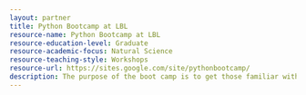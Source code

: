 ```yaml
---
layout: partner 
title: Python Bootcamp at LBL
resource-name: Python Bootcamp at LBL
resource-education-level: Graduate
resource-academic-focus: Natural Science
resource-teaching-style: Workshops
resource-url: https://sites.google.com/site/pythonbootcamp/
description: The purpose of the boot camp is to get those familiar with other computing languages (like C, Java, FORTRAN, and Lisp) ramped on the basics of the Python language. This is not a computer science class; understanding of basic CS concepts (like looping, recursion, pointers, etc.) are presupposed. The boot camp itself is a mixture of formal lectures, in-class demos, coding breakout sessions for participants, and homework projects. The Camp runs from 8:30am to 5pm each day and is open to anyone within the UC Berkeley and LBNL community.  A small fee to offset the costs will be collected at the time of official registration. There will be a limited number of slots open to industry participants. 
---
```

